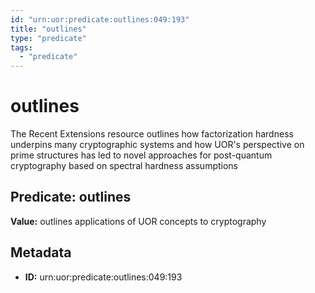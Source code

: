 ```yaml
---
id: "urn:uor:predicate:outlines:049:193"
title: "outlines"
type: "predicate"
tags:
  - "predicate"
---
```


# outlines

The Recent Extensions resource outlines how factorization hardness underpins many cryptographic systems and how UOR's perspective on prime structures has led to novel approaches for post-quantum cryptography based on spectral hardness assumptions

## Predicate: outlines

**Value:** outlines applications of UOR concepts to cryptography

## Metadata

- **ID:** urn:uor:predicate:outlines:049:193

